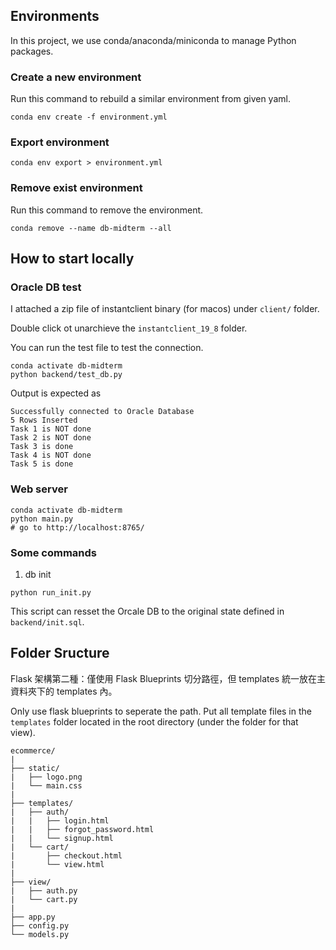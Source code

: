 ## Environments

In this project, we use conda/anaconda/miniconda to manage Python packages.

### Create a new environment
Run this command to rebuild a similar environment from given yaml.
```shell
conda env create -f environment.yml
```

### Export environment
```shell
conda env export > environment.yml
```

### Remove exist environment
Run this command to remove the environment.
```shell
conda remove --name db-midterm --all
```

## How to start locally

### Oracle DB test

I attached a zip file of instantclient binary (for macos) under `client/` folder.

Double click ot unarchieve the `instantclient_19_8` folder.

You can run the test file to test the connection.

```shell
conda activate db-midterm
python backend/test_db.py
```

Output is expected as
```
Successfully connected to Oracle Database
5 Rows Inserted
Task 1 is NOT done
Task 2 is NOT done
Task 3 is done
Task 4 is NOT done
Task 5 is done
```

### Web server

```shell
conda activate db-midterm
python main.py
# go to http://localhost:8765/
```

### Some commands

1. db init

```shell
python run_init.py
```
This script can resset the Orcale DB to the original state defined in `backend/init.sql`.

## Folder Sructure

Flask 架構第二種：僅使用 Flask Blueprints 切分路徑，但 templates 統一放在主資料夾下的 templates 內。

Only use flask blueprints to seperate the path. Put all template files in the `templates` folder located in the root directory (under the folder for that view).

```
ecommerce/
|
├── static/
|   ├── logo.png
|   └── main.css
|
├── templates/
|   ├── auth/
|   |   ├── login.html
|   |   ├── forgot_password.html
|   |   └── signup.html
|   └── cart/
|       ├── checkout.html
|       └── view.html
|
├── view/
|   ├── auth.py
|   └── cart.py
|
├── app.py
├── config.py
└── models.py
```